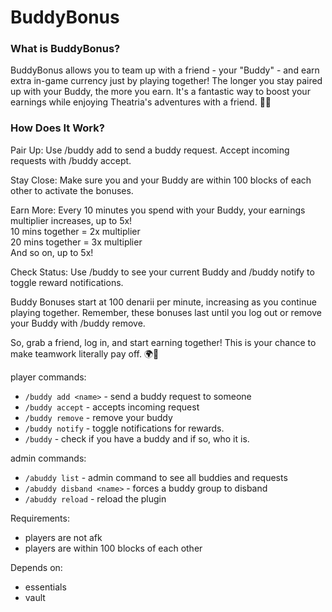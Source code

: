 # BuddyBonus

### What is BuddyBonus?
BuddyBonus allows you to team up with a friend - your "Buddy" - and earn extra in-game currency just by playing together! The longer you stay paired up with your Buddy, the more you earn. It's a fantastic way to boost your earnings while enjoying Theatria's adventures with a friend. 🤝✨

### How Does It Work?
Pair Up: Use /buddy add <name> to send a buddy request. Accept incoming requests with /buddy accept.  

Stay Close: Make sure you and your Buddy are within 100 blocks of each other to activate the bonuses.  

Earn More: Every 10 minutes you spend with your Buddy, your earnings multiplier increases, up to 5x!  
10 mins together = 2x multiplier  
20 mins together = 3x multiplier  
And so on, up to 5x!  

Check Status: Use /buddy to see your current Buddy and /buddy notify to toggle reward notifications.  

Buddy Bonuses start at 100 denarii per minute, increasing as you continue playing together. Remember, these bonuses last until you log out or remove your Buddy with /buddy remove.  

So, grab a friend, log in, and start earning together! This is your chance to make teamwork literally pay off. 🌍💸  

player commands:
- `/buddy add <name>` - send a buddy request to someone
- `/buddy accept` - accepts incoming request
- `/buddy remove` - remove your buddy
- `/buddy notify` - toggle notifications for rewards.
- `/buddy` - check if you have a buddy and if so, who it is.

admin commands:
- `/abuddy list` - admin command to see all buddies and requests
- `/abuddy disband <name>` - forces a buddy group to disband
- `/abuddy reload` - reload the plugin

Requirements:
- players are not afk
- players are within 100 blocks of each other

Depends on:
- essentials
- vault
